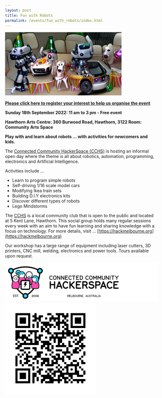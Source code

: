 ```yaml
---
layout: post
title: Fun with Robots
permalink: /events/fun_with_robots/index.html
---
```


![](/events/fun_with_robots/images/replicate_robot_car_dog_cyborg_party.jpg)

**[Please click here to register your interest to help us organise the event](https://forms.gle/54xmY2BdUzKEKdob9)**

**Sunday 18th September 2022: 11 am to 3 pm - Free event**

**Hawthorn Arts Centre: 360 Burwood Road, Hawthorn, 3122
Room: Community Arts Space**

**Play with and learn about robots … with activities for newcomers and kids.**

The [Connected Community HackerSpace (CCHS)](https://hackmelbourne.org) is hosting an informal open day where the theme is all about robotics, automation, programming, electronics and Artificial Intelligence.

Activities include …

- Learn to program simple robots
- Self-driving 1/16 scale model cars
- Modifying Ikea train sets
- Building D.I.Y electronics kits
- Discover different types of robots
- Lego Mindstorms

The [CCHS](https://hackmelbourne.org) is a local community club that is open to the public and located at  5 Kent Lane, Hawthorn.  This social group holds many regular sessions every week with an aim to have fun learning and sharing knowledge with a focus on technology.
For more details, visit … [https://hackmelbourne.org](https://hackmelbourne.org)

Our workshop has a large range of equipment including laser cutters, 3D printers, CNC mill, welding, electronics and power tools.
Tours available upon request.

![](/events/fun_with_robots/images/cchs_logo.png)
![](/events/fun_with_robots/images/qr_code.png)
